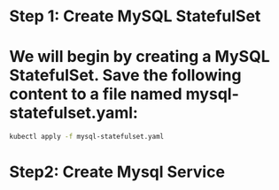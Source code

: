 # Step 1: Create MySQL StatefulSet
  # We will begin by creating a MySQL StatefulSet. Save the following content to a file named mysql-statefulset.yaml:

```sh
kubectl apply -f mysql-statefulset.yaml
```

# Step2: Create Mysql Service